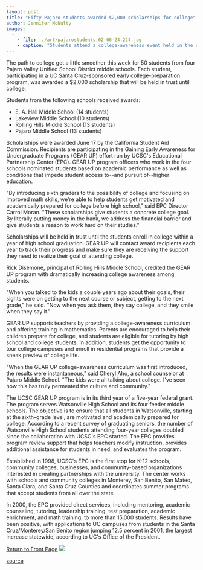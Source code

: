 ```yaml
---
layout: post
title: "Fifty Pajaro students awarded $2,000 scholarships for college"
author: Jennifer McNulty
images:
  -
    - file: ../art/pajarostudents.02-06-24.224.jpg
    - caption: "Students attend a college-awareness event held in the spring at Pajaro Middle School in Watsonville as part of GEAR UP. Photo: Isobel Hochberg"
---
```


The path to college got a little smoother this week for 50 students from four Pajaro Valley Unified School District middle schools. Each student, participating in a UC Santa Cruz-sponsored early college-preparation program, was awarded a $2,000 scholarship that will be held in trust until college.

Students from the following schools received awards:

* E. A. Hall Middle School (14 students)
* Lakeview Middle School (10 students)
* Rolling Hills Middle School (13 students)
* Pajaro Middle School (13 students)

Scholarships were awarded June 17 by the California Student Aid Commission. Recipients are participating in the Gaining Early Awareness for Undergraduate Programs (GEAR UP) effort run by UCSC's Educational Partnership Center (EPC). GEAR UP program officers who work in the four schools nominated students based on academic performance as well as conditions that impede student access to--and pursuit of--higher education.

"By introducing sixth graders to the possibility of college and focusing on improved math skills, we're able to help students get motivated and academically prepared for college before high school," said EPC Director Carrol Moran. "These scholarships give students a concrete college goal. By literally putting money in the bank, we address the financial barrier and give students a reason to work hard on their studies."

Scholarships will be held in trust until the students enroll in college within a year of high school graduation. GEAR UP will contact award recipients each year to track their progress and make sure they are receiving the support they need to realize their goal of attending college.

Rick Disemone, principal of Rolling Hills Middle School, credited the GEAR UP program with dramatically increasing college awareness among students.

"When you talked to the kids a couple years ago about their goals, their sights were on getting to the next course or subject, getting to the next grade," he said. "Now when you ask them, they say college, and they smile when they say it."

GEAR UP supports teachers by providing a college-awareness curriculum and offering training in mathematics. Parents are encouraged to help their children prepare for college, and students are eligible for tutoring by high school and college students. In addition, students get the opportunity to tour college campuses and enroll in residential programs that provide a sneak preview of college life.

"When the GEAR UP college-awareness curriculum was first introduced, the results were instantaneous," said Cheryl Aho, a school counselor at Pajaro Middle School. "The kids were all talking about college. I've seen how this has truly permeated the culture and community."

The UCSC GEAR UP program is in its third year of a five-year federal grant. The program serves Watsonville High School and its four feeder middle schools. The objective is to ensure that all students in Watsonville, starting at the sixth-grade level, are motivated and academically prepared for college. According to a recent survey of graduating seniors, the number of Watsonville High School students attending four-year colleges doubled since the collaboration with UCSC's EPC started. The EPC provides program review support that helps teachers modify instruction, provides additional assistance for students in need, and evaluates the program.

Established in 1998, UCSC's EPC is the first stop for K-12 schools, community colleges, businesses, and community-based organizations interested in creating partnerships with the university. The center works with schools and community colleges in Monterey, San Benito, San Mateo, Santa Clara, and Santa Cruz Counties and coordinates summer programs that accept students from all over the state.

In 2000, the EPC provided direct services, including mentoring, academic counseling, tutoring, leadership training, test preparation, academic enrichment, and math training, to more than 15,000 students. Results have been positive, with applications to UC campuses from students in the Santa Cruz/Monterey/San Benito region jumping 12.5 percent in 2001, the largest increase statewide, according to UC's Office of the President.

  

[Return to Front Page][1] ![ ][2]

[1]: ../../index.html
[2]: ../../images/trans.gif

[source](http://www1.ucsc.edu/currents/01-02/06-24/outreach.html "Permalink to outreach")
